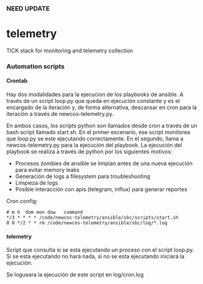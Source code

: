 ### NEED UPDATE ###


# telemetry
TICK stack for monitoring and telemetry collection

### Automation scripts

#### Crontab

Hay dos modalidades para la ejecucion de los playbooks de ansible. A través de un script loop.py que queda en ejecución constante y es el encargado de la iteración y, de forma alternativa, descansar en cron para la iteración a través de newcos-telemetry.py.

En ambos casos, los scripts python son llamados desde cron a través de un bash script llamado start.sh. En el primer escenario, ese script monitorea que loop.py se este ejecutando correctamente. En el segundo, llama a newcos-telemetry.py para la ejecución del playbook. La ejecución del playbook se realiza a través de python por los siguientes motivos:

- Procesos zombies de ansible se limpian antes de una nueva ejecución para evitar memory leaks
- Generación de logs a filesystem para troubleshooting
- Limpieza de logs
- Posible interacción con apis (telegram, influx) para generar reportes

Cron config:
```
# m h  dom mon dow   command
*/3 * * * * /code/newcos-telemetry/ansible/sbc/scripts/start.sh
0 0 */2 * * rm /code/newcos-telemetry/ansible/sbc/log/*.log 
```

#### telemetry
Script que consulta si se esta ejecutando un proceso con el script loop.py. Si se esta ejecutando no hará nada, si no se esta ejecutando iniciará la ejecución.

Se logueara la ejecución de este script en log/cron.log
